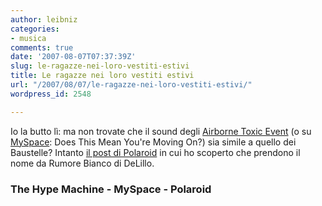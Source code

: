 ```yaml
---
author: leibniz
categories:
- musica
comments: true
date: '2007-08-07T07:37:39Z'
slug: le-ragazze-nei-loro-vestiti-estivi
title: Le ragazze nei loro vestiti estivi
url: "/2007/08/07/le-ragazze-nei-loro-vestiti-estivi/"
wordpress_id: 2548

---
```

Io la butto lì: ma non trovate che il sound degli [Airborne Toxic Event](https://hypem.com/search/airborne%20toxic%20event/1/) (o su[ MySpace](https://www.theairbornetoxicevent.com/): Does This Mean You're Moving On?) sia simile a quello dei Baustelle? Intanto [il post di Polaroid](https://polaroid.blogspot.com/2007/01/airborne-toxic-event-gi-per-il-fatto-di.html) in cui ho scoperto che prendono il nome da Rumore Bianco di DeLillo.


### The Hype Machine - MySpace - Polaroid
